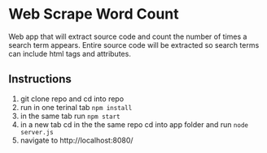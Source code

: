 # Web Scrape Word Count

Web app that will extract source code and count the number of times a search term appears. Entire source code will be extracted so search terms can include html tags and attributes.

## Instructions

1. git clone repo and cd into repo
2. run in one terinal tab `npm install`
3. in the same tab run `npm start`
4. in a new tab cd in the the same repo cd into app folder and run `node server.js`
5. navigate to http://localhost:8080/
